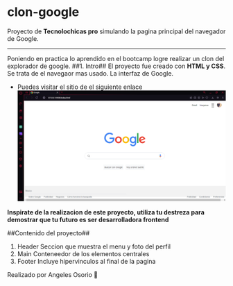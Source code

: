 # clon-google
Proyecto de **Tecnolochicas pro** simulando la pagina principal del navegador de Google. 
******
Poniendo en practica lo aprendido en el bootcamp logre realizar un clon del explorador de google. 
##1. Intro##
El proyecto fue creado con **HTML y CSS**. Se trata de el navegaor mas usado. La interfaz de Google. 
* Puedes visitar el sitio de el siguiente enlace ![Clon google by Angie](captura-Clon.PNG)

**Inspirate de la realizacion de este proyecto, utiliza tu destreza para demostrar que tu futuro es ser desarrolladora frontend**

##Contenido del proyecto## 
1. Header
   Seccion que muestra el menu y foto del perfil 
2. Main
   Conteneedor de los elementos centrales 
3. Footer
   Incluye hipervinculos al final de la pagina

Realizado por Angeles Osorio 💜
